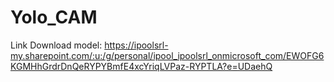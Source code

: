 # Yolo_CAM

Link Download model: https://ipoolsrl-my.sharepoint.com/:u:/g/personal/ipool_ipoolsrl_onmicrosoft_com/EWOFG6KGMHhGrdrDnQeRYPYBmfE4xcYriqLVPaz-RYPTLA?e=UDaehQ
